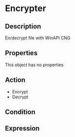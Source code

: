 # Encrypter

## Description

En/decrypt file with WinAPI CNG

## Properties

This object has no properties

## Action

- Encrypt
- Decrypt

## Condition

## Expression
